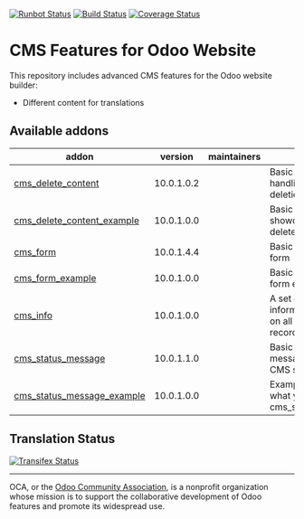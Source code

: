 [![Runbot Status](https://runbot.odoo-community.org/runbot/badge/flat/225/10.0.svg)](https://runbot.odoo-community.org/runbot/repo/github-com-oca-website-cms-225)
[![Build Status](https://travis-ci.org/OCA/website-cms.svg?branch=10.0)](https://travis-ci.org/OCA/website-cms)
[![Coverage Status](https://coveralls.io/repos/OCA/website-cms/badge.svg?branch=10.0&service=github)](https://coveralls.io/github/OCA/website-cms?branch=10.0)

CMS Features for Odoo Website
=============================

This repository includes advanced CMS features for the Odoo website builder:

* Different content for translations

[//]: # (addons)

Available addons
----------------
addon | version | maintainers | summary
--- | --- | --- | ---
[cms_delete_content](cms_delete_content/) | 10.0.1.0.2 |  | Basic features for handling content deletion via frontend.
[cms_delete_content_example](cms_delete_content_example/) | 10.0.1.0.0 |  | Basic content to showcase the CMS delete content
[cms_form](cms_form/) | 10.0.1.4.4 |  | Basic content type form
[cms_form_example](cms_form_example/) | 10.0.1.0.0 |  | Basic content type form example
[cms_info](cms_info/) | 10.0.1.0.0 |  | A set of basic information needed on all published records.
[cms_status_message](cms_status_message/) | 10.0.1.1.0 |  | Basic status messages for your CMS system
[cms_status_message_example](cms_status_message_example/) | 10.0.1.0.0 |  | Example module on what you can do with cms_status_message

[//]: # (end addons)

Translation Status
------------------
[![Transifex Status](https://www.transifex.com/projects/p/OCA-website-cms-10-0/chart/image_png)](https://www.transifex.com/projects/p/${ORG_NAME}-website-cms-website-cms)

----

OCA, or the [Odoo Community Association](http://odoo-community.org/), is a nonprofit organization whose
mission is to support the collaborative development of Odoo features and
promote its widespread use.

